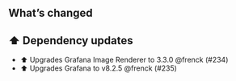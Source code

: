 ## What’s changed

## ⬆️ Dependency updates

- ⬆️ Upgrades Grafana Image Renderer to 3.3.0 @frenck (#234)
- ⬆️ Upgrades Grafana to v8.2.5 @frenck (#235)
